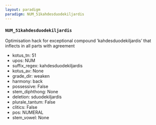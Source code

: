 ```yaml
---
layout: paradigm
paradigm: NUM_51kahdesduodekiljardis
---
```

### ` NUM_51kahdesduodekiljardis `

Optimisation hack for exceptional compound ’kahdesduodekiljardis’ that inflects in all parts with agreement
* kotus_tn: 51
* upos: NUM
* suffix_regex: kahdesduodekiljardis
* kotus_av: None
* grade_dir: weaken
* harmony: back
* possessive: False
* stem_diphthong: None
* deletion: sduodekiljardis
* plurale_tantum: False
* clitics: False
* pos: NUMERAL
* stem_vowel: None
